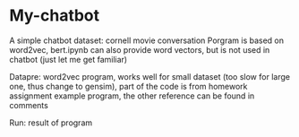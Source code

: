 # My-chatbot
A simple chatbot
dataset: cornell movie conversation
Porgram is based on word2vec, bert.ipynb can also provide word vectors, but is not used in chatbot (just let me get familiar) 

Datapre: word2vec program, works well for small dataset (too slow for large one, thus change to gensim), part of the code is from homework assignment example program, the other reference can be found in comments 

Run: result of program
